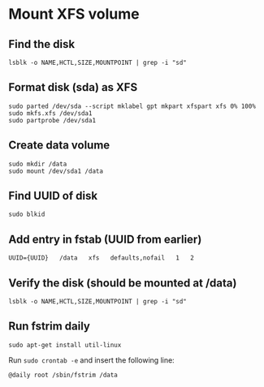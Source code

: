 # Mount XFS volume

## Find the disk
```
lsblk -o NAME,HCTL,SIZE,MOUNTPOINT | grep -i "sd"
````

## Format disk (sda) as XFS
```
sudo parted /dev/sda --script mklabel gpt mkpart xfspart xfs 0% 100%
sudo mkfs.xfs /dev/sda1
sudo partprobe /dev/sda1
```

## Create data volume
```
sudo mkdir /data
sudo mount /dev/sda1 /data
```

## Find UUID of disk
```
sudo blkid
```

## Add entry in fstab (UUID from earlier)
```
UUID={UUID}   /data   xfs   defaults,nofail   1   2
```

## Verify the disk (should be mounted at /data)
```
lsblk -o NAME,HCTL,SIZE,MOUNTPOINT | grep -i "sd"
```

## Run fstrim daily

```
sudo apt-get install util-linux
```

Run `sudo crontab -e` and insert the following line:

```
@daily root /sbin/fstrim /data
```
